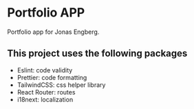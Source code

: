 # Portfolio APP

Portfolio app for Jonas Engberg.

## This project uses the following packages

- Eslint: code validity
- Prettier: code formatting
- TailwindCSS: css helper library
- React Router: routes
- i18next: localization
